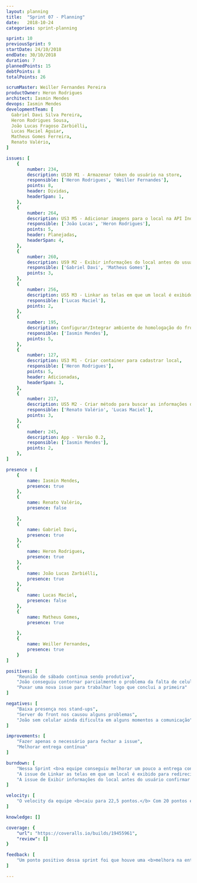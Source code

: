 ```yaml
---
layout: planning
title:  "Sprint 07 - Planning"
date:   2018-10-24
categories: sprint-planning

sprint: 10
previousSprint: 9
startDate: 24/10/2018
endDate: 30/10/2018
duration: 7
plannedPoints: 15
debtPoints: 8
totalPoints: 26

scrumMaster: Weiller Fernandes Pereira
productOwner: Heron Rodrigues
architect: Iasmin Mendes
devops: Iasmin Mendes
developmentTeam: [
  Gabriel Davi Silva Pereira,
  Heron Rodrigues Sousa,
  João Lucas Fragoso Zarbiélli,
  Lucas Maciel Aguiar,
  Matheus Gomes Ferreira,
  Renato Valério,
]

issues: [
    {
        number: 234,
        description: US10 M1 - Armazenar token do usuário na store,
        responsible: ['Heron Rodrigues', 'Weiller Fernandes'],
        points: 8,
        header: Dividas,
        headerSpan: 1,
    },
    {
        number: 264,
        description: US3 M5 - Adicionar imagens para o local na API IndicaAi,
        responsible: ['João Lucas', 'Heron Rodrigues'],
        points: 5,
        header: Planejadas,
        headerSpan: 4,
    },
    {
        number: 260,
        description: US9 M2 - Exibir informações do local antes do usuário confirmar o cadastro,
        responsible: ['Gabriel Davi', 'Matheus Gomes'],
        points: 3,
    },
    {
        number: 256,
        description: US5 M3 - Linkar as telas em que um local é exibido para redirecionar para a página de Visualização do Local,
        responsible: ['Lucas Maciel'],
        points: 2,
    },
    {
        number: 195,
        description: Configurar/Integrar ambiente de homologação do front,
        responsible: ['Iasmin Mendes'],
        points: 5,
    },
    {
        number: 127,
        description: US3 M1 - Criar container para cadastrar local,
        responsible: ['Heron Rodrigues'],
        points: 5,
        header: Adicionadas,
        headerSpan: 3,
    },
    {
        number: 217,
        description: US5 M2 - Criar método para buscar as informações do local na IndicaAi API,
        responsible: ['Renato Valério', 'Lucas Maciel'],
        points: 3,
    },
    {
        number: 245,
        description: App - Versão 0.2,
        responsible: ['Iasmin Mendes'],
        points: 2,
    },
]

presence : [
    {
        name: Iasmin Mendes,
        presence: true
    },
    {
        name: Renato Valério,
        presence: false

    },
    {
        name: Gabriel Davi,
        presence: true
    },
    {
        name: Heron Rodrigues,
        presence: true
    },
    {
        name: João Lucas Zarbiélli,
        presence: true
    },
    {
        name: Lucas Maciel,
        presence: false
    },
    {
        name: Matheus Gomes,
        presence: true

    },
    {
        name: Weiller Fernandes,
        presence: true
    }
]

positives: [
    "Reunião de sábado continua sendo produtiva",
    "João conseguiu contornar parcialmente o problema da falta de celular usando o email para comunicação",
    "Puxar uma nova issue para trabalhar logo que conclui a primeira"
]

negatives: [
    "Baixa presença nos stand-ups",
    "Server do front nos causou alguns problemas",
    "João sem celular ainda dificulta em alguns momentos a comunicação"
]

improvements: [
    "Fazer apenas o necessário para fechar a issue",
    "Melhorar entrega contínua"
]

burndown: [
    "Nessa Sprint <b>a equipe conseguiu melhorar um pouco a entrega contínua</b>, mas não ainda no nível que desejamos, duas issues foram concluídas no terceiro dia de Sprint, a de lançar a versão 0.2 do app e a de Armazenar token do usuário na store, totalizando 10 pontos, mas todas as outras issues acabaram ficando apenas para o final da Sprint ou então de débito para a próxima.",
    "A issue de Linkar as telas em que um local é exibido para redirecionar para a página de Visualização do Local foi <b>concluída e fechada no último dia de Sprint</b>, mas ela acabou gerando <b>alguns conflitos</b> para a issue de Criar container para cadastrar local, pois alguns arquivos foram modificados nela que impactaram na segunda, por sorte esses conflitos foram resolvidos a tempo da issue ser concluída.",
    "A issue de Exibir informações do local antes do usuário confirmar o cadastro foi <b>entregue sem muitos problemas</b> e as issues de Adicionar imagens para o local na API IndicaAi, Configurar/Integrar ambiente de homologação do front e Criar método para buscar as informações do local na IndicaAi API acabaram <b>ficando de débito.</b>"
]

velocity: [
    "O velocity da equipe <b>caiu para 22,5 pontos.</b> Com 20 pontos entregues e 13 ficando de débito, nessa etapa final de projeto vimos que não temos alternativas a não ser puxar mais issues para cada par, apesar de terem sido deixados 13 pontos de dívida, provavelmente 8 deles seriam entregues com um dia a mais de trabalho, então decidimos tentar novamente para a sprint seguinte a estratégia de alocar <b>duas issues para cada pareamento,</b> com o objetivo de entregar 22 pontos Planejados e os 13 de débito, totalizando <b>35 pontos.</b>"
]

knowledge: []

coverage: {
    "url": "https://coveralls.io/builds/19455961",
    "review": []
}

feedback: [
    "Um ponto positivo dessa sprint foi que houve uma <b>melhora na entrega contínua</b> e consequentemente no <b>gráfico de burndow,</b> com issues sendo entregues na metade da sprint e novas já sendo puxadas, contudo ainda houveram falhas e o número de <b>pontos de débito acabou ficando muito elevado</b>, para contornar isso, a próxima sprint já se inicia com todas as duplas tendo duas issues atribuídas, com isso esperamos que haja melhor planejamento na execução de cada tarefa."
]

---
```

